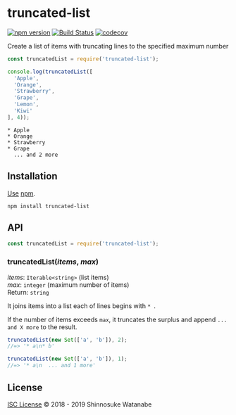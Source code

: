 # truncated-list

[![npm version](https://img.shields.io/npm/v/truncated-list.svg)](https://www.npmjs.com/package/truncated-list)
[![Build Status](https://travis-ci.com/shinnn/truncated-list.svg?branch=master)](https://travis-ci.com/shinnn/truncated-list)
[![codecov](https://codecov.io/gh/shinnn/truncated-list/branch/master/graph/badge.svg)](https://codecov.io/gh/shinnn/truncated-list)

Create a list of items with truncating lines to the specified maximum number

```javascript
const truncatedList = require('truncated-list');

console.log(truncatedList([
  'Apple',
  'Orange',
  'Strawberry',
  'Grape',
  'Lemon',
  'Kiwi'
], 4));
```

```
* Apple
* Orange
* Strawberry
* Grape
  ... and 2 more
```

## Installation

[Use](https://docs.npmjs.com/cli/install) [npm](https://docs.npmjs.com/about-npm/).

```
npm install truncated-list
```

## API

```javascript
const truncatedList = require('truncated-list');
```

### truncatedList(*items*, *max*)

*items*: `Iterable<string>` (list items)  
*max*: `integer` (maximum number of items)  
Return: `string`

It joins items into a list each of lines begins with `* `.

If the number of items exceeds `max`, it truncates the surplus and append `... and X more` to the result.

```javascript
truncatedList(new Set(['a', 'b']), 2);
//=> '* a\n* b'

truncatedList(new Set(['a', 'b']), 1);
//=> '* a\n  ... and 1 more'
```

## License

[ISC License](./LICENSE) © 2018 - 2019 Shinnosuke Watanabe
